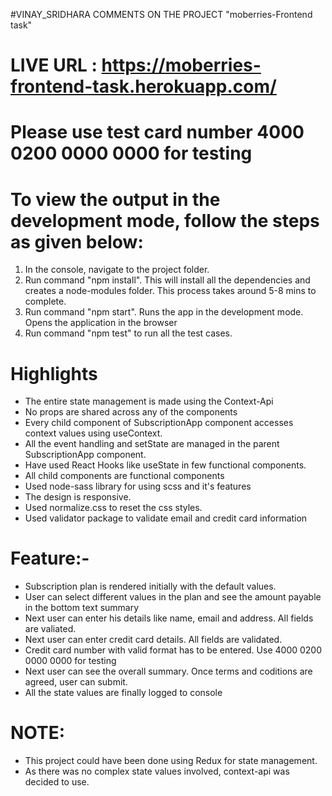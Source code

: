 #VINAY_SRIDHARA COMMENTS ON THE PROJECT "moberries-Frontend task"

# LIVE URL : https://moberries-frontend-task.herokuapp.com/
# Please use test card number 4000 0200 0000 0000 for testing

# To view the output in the development mode, follow the steps as given below:
1) In the console, navigate to the project folder.
2) Run command "npm install". This will install all the dependencies and creates a node-modules folder.
   This process takes around 5-8 mins to complete.
3) Run command "npm start". Runs the app in the development mode.
   Opens the application in the browser
4) Run command "npm test" to run all the test cases.

# Highlights
- The entire state management is made using the Context-Api
- No props are shared across any of the components
- Every child component of SubscriptionApp component accesses context values using useContext.
- All the event handling and setState are managed in the parent SubscriptionApp component.
- Have used React Hooks like useState in few functional components.
- All child components are functional components
- Used node-sass library for using scss and it's features
- The design is responsive.
- Used normalize.css to reset the css styles.
- Used validator package to validate email and credit card information

# Feature:-
- Subscription plan is rendered initially with the default values. 
- User can select different values in the plan and see the amount payable in the bottom text summary
- Next user can enter his details like name, email and address. All fields are valiated.
- Next user can enter credit card details. All fields are validated. 
- Credit card number with valid format has to be entered. Use 4000 0200 0000 0000 for testing
- Next user can see the overall summary. Once terms and coditions are agreed, user can submit.
- All the state values are finally logged to console

# NOTE: 
- This project could have been done using Redux for state management. 
- As there was no complex state values involved, context-api was decided to use. 
